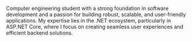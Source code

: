 Computer engineering student with a strong foundation in software development and a passion for building robust, scalable, and user-friendly applications. My expertise lies in the .NET ecosystem, particularly in ASP.NET Core, where I focus on creating seamless user experiences and efficient backend solutions.

<!---
engabdallah123/engabdallah123 is a ✨ special ✨ repository because its `README.md` (this file) appears on your GitHub profile.
You can click the Preview link to take a look at your changes.
--->
